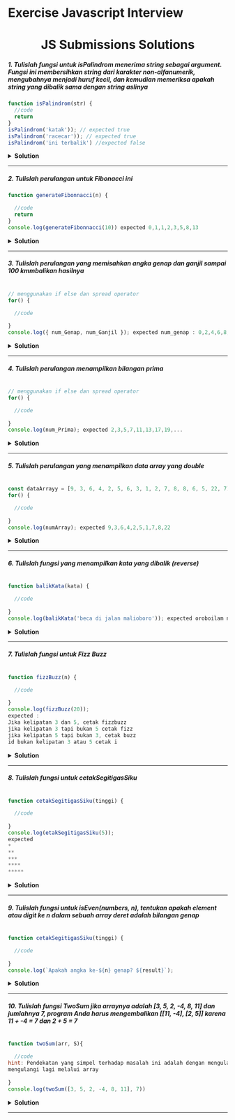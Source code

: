 # Exercise Javascript Interview

<div align="center">
  
  <h1>JS Submissions Solutions</h1>
</div>

##### 1. Tulislah fungsi untuk isPalindrom menerima string sebagai argument. Fungsi ini membersihkan string dari karakter non-alfanumerik, mengubahnya menjadi huruf kecil, dan kemudian memeriksa apakah string yang dibalik sama dengan string aslinya


```javascript
function isPalindrom(str) {
  //code
  return
}
isPalindrom('katak')); // expected true
isPalindrom('racecar')); // expected true
isPalindrom('ini terbalik') //expected false
```

<details><summary><b>Solution</b></summary>

```javascript
function isPalindrom(str) {
  str = str.toLowerCase();
  const alphanumericsChars = 'abcdefghijklmnopqrstupwxyz0123456789';

  let cleanStr = '';
  for (let i = 0; i < str.length; i++) {
    if (alphanumericsChars.includes(str[i])) {
      cleanStr += str[i];
    } else {
      alert('ini bukan palindrom');
    }
  }
  return cleanStr === cleanStr.split('').reverse().join('');
}

console.log(isPalindrom('katak'));

cara lain:
// pakai regex
function isPalindrom(str) {
  // Menghapus karakter non-alfanumerik dan mengonversi ke huruf kecil
  str = str.replace(/[^a-zA-Z0-9]/g, '').toLowerCase();

  // Memeriksa apakah string yang dibalik sama dengan string aslinya
  return str === str.split('').reverse().join('');
}
```

</details>

---

##### 2. Tulislah perulangan untuk Fibonacci ini

```javascript
function generateFibonnacci(n) {

  //code
  return
}
console.log(generateFibonnacci(10)) expected 0,1,1,2,3,5,8,13
```

<details><summary><b>Solution</b></summary>

```javascript
function generateFibonnacci(n) {
  let num_Fibonannacci = [];
  let n1 = 0;
  let n2 = 1;

  for (let i = 0; i <= n; i++) {
    num_Fibonannacci.push(n1);
    let total = n1 + n2;
    n1 = n2;
    n2 = total;
  }

  return num_Fibonannacci;
}
console.log(generateFibonnacci(10))

cara lain:
// pakai spread operator dan perulangan
let num_Fibonannacci = [];
let n1 = 0;
let n2 = 1;

for (let i = 0; i <= 10; i++) {
  if (i === 0 || i === 1) {
    num_Fibonannacci = [...num_Fibonannacci, i];
  } else {
    let total = n1 + n2;
    num_Fibonannacci = [...num_Fibonannacci, total];
    n1 = n2;
    n2 = total;
  }
}
console.log(num_Fibonannacci);
```

</details>

---
##### 3. Tulislah perulangan yang memisahkan angka genap dan ganjil sampai 100 kmmbalikan hasilnya

```javascript

// menggunakan if else dan spread operator
for() {

  //code
  
}
console.log({ num_Genap, num_Ganjil }); expected num_genap : 0,2,4,6,8,.., num_ganjil: 1,3,5,7,9,11,13,..
```

<details><summary><b>Solution</b></summary>

```javascript

// menggunakan if else dan spread operator

 let num_Ganjil = [];
 let num_Genap = [];
 for (let i = 0; i <= 100; i++) {
   if (i % 2 == 0) {
     num_Genap = [...num_Genap, i];
   } else {
     num_Ganjil = [...num_Ganjil, i];
   }
 }
console.log({ num_Genap, num_Ganjil })

cara lain:
// menggunakan ternary dan method push
let num_Ganjil = [];
let num_Genap = [];
for (let i = 0; i <= 100; i++) {
  i % 2 == 0 ? num_Genap.push(i) : num_Ganjil.push(i);
}
console.log({ num_Genap, num_Ganjil })
```
</details>

---
##### 4. Tulislah perulangan menampilkan bilangan prima

```javascript

// menggunakan if else dan spread operator
for() {

  //code
  
}
console.log(num_Prima); expected 2,3,5,7,11,13,17,19,...

```

<details><summary><b>Solution</b></summary>

```javascript

// menggunakan if else dan spread operator

let num_Prima = [];
for (let i = 1; i <= 100; i++) {
  let bill = 0;
  for (a = 1; a <= i; a++) {
    if (i % a == 0) {
      bill = bill + 1;
    }
  }

  if (bill == 2) {
    num_Prima = [...num_Prima, i];
  }
}

console.log(num_Prima);
```

</details>

---

##### 5. Tulislah perulangan yang menampilkan data array yang double

```javascript

const dataArrayy = [9, 3, 6, 4, 2, 5, 6, 3, 1, 2, 7, 8, 8, 6, 5, 22, 7];
for() {

  //code
  
}
console.log(numArray); expected 9,3,6,4,2,5,1,7,8,22
```

<details><summary><b>Solution</b></summary>

```javascript

const dataArray = [9, 3, 6, 4, 2, 5, 6, 3, 1, 2, 7, 8, 8, 6, 5, 22, 7];
let num_Array = [];
let num_Count = '';

for (let i = 0; i < dataArray.length; i++) {
  let tampil = false;

  for (let a = 0; a < num_Array.length; a++) {
    if (dataArray[i] == num_Array[a]) {
      tampil = true;
    }
  }

  if (!tampil) {
    num_Array = [...num_Array, dataArray[i]];
    let total_Muncul = 0;
    for (e = 0; e < dataArray.length; e++) {
      if (dataArray[i] == dataArray[e]) {
        total_Muncul = total_Muncul + 1;
      }
    }
    num_Count += `angka ${dataArray[i]} sebanyak ${total_Muncul} \n`;
  }
}
console.log(num_Array);
console.log(num_Array.length);

cara lain dengan sedikit memakai perulangan looping
const dataArrayy = [9, 3, 6, 4, 2, 5, 6, 3, 1, 2, 7, 8, 8, 6, 5, 22, 7];

const numCount = {};
const numArray = [];

for (let i = 0; i < dataArray.length; i++) {
  const num = dataArray[i];

  if (!numCount[num]) {
    numCount[num] = 1;
    numArray.push(num);
  } else {
    numCount[num]++;
  }
}

console.log(numArray);
```

</details>

---

##### 6. Tulislah fungsi yang menampilkan kata yang dibalik (reverse)

```javascript

function balikKata(kata) {

  //code
  
}
console.log(balikKata('beca di jalan malioboro')); expected oroboilam nalaj aceb
```

<details><summary><b>Solution</b></summary>

```javascript

function balikKata(kata) {
  return kata.split('').reverse().join('');
}

console.log(balikKata('beca di jalan malioboro'));


```
</details>

---

##### 7. Tulislah fungsi untuk Fizz Buzz

```javascript

function fizzBuzz(n) {

  //code
  
}
console.log(fizzBuzz(20));
expected :
Jika kelipatan 3 dan 5, cetak fizzbuzz
jika kelipatan 3 tapi bukan 5 cetak fizz
jika kelipatan 5 tapi bukan 3, cetak buzz
id bukan kelipatan 3 atau 5 cetak i
```

<details><summary><b>Solution</b></summary>

```javascript

  for (let i = 1; i <= n; i++) {
    if (i % 3 === 0 && i % 5 === 0) {
      console.log('FizzBuzz');
    } else if (i % 3 === 0) {
      console.log('Fizz');
    } else if (i % 5 === 0) {
      console.log('Buzz');
    } else {
      console.log(i);
    }
  }
}

console.log(fizzBuzz(20));


```
</details>

---

##### 8. Tulislah fungsi untuk cetakSegitigasSiku

```javascript

function cetakSegitigasSiku(tinggi) {

  //code
  
}
console.log(etakSegitigasSiku(5));
expected
*
**
***
****
*****
```

<details><summary><b>Solution</b></summary>

```javascript
jika bintang 1 yg diatas
function cetakSegitigaSiku(tinggi) {
  for (let i = 1; i <= tinggi; i++) {
    let baris = '';
    for (let j = 1; j <= i; j++) {
      baris += '*';
    }
    console.log(baris);
  }
}

console.log(etakSegitigasSiku(5));
expected
*
**
***
****
*****

jika bintang 1 yg dibawah
function cetakSegitigaSikuBintang(tinggi) {
  for (let i = tinggi; i >= 1; i--) {
    let baris = '';
    for (let j = 1; j <= i; j++) {
      baris += '*';
    }
    console.log(baris);
  }
}
expected
*****
****
***
**
*



```
</details>

---
##### 9. Tulislah fungsi untuk isEven(numbers, n), tentukan apakah element atau digit ke n dalam sebuah array deret adalah bilangan genap

```javascript

function cetakSegitigasSiku(tinggi) {

  //code
  
}
console.log(`Apakah angka ke-${n} genap? ${result}`);
```

<details><summary><b>Solution</b></summary>

```javascript
function isEven(numbers, n) {
  return n >= 0 && n < numbers.length && numbers[n] % 2 === 0;
}

// Contoh penggunaan:
const deretAngka = [2, 4, 6, 8, 10];
const n = 2;

const result = isEven(deretAngka, n);
console.log(`Apakah angka ke-${n} genap? ${result}`);



```
</details>

---


##### 10. Tulislah fungsi TwoSum jika arraynya adalah [3, 5, 2, -4, 8, 11] dan jumlahnya 7, program Anda harus mengembalikan [[11, -4], [2, 5]] karena 11 + -4 = 7 dan 2 + 5 = 7

```javascript

function twoSum(arr, S){

  //code
hint: Pendekatan yang simpel terhadap masalah ini adalah dengan mengulang setiap angka dan kemudian
mengulangi lagi melalui array 
  
}
console.log(twoSum([3, 5, 2, -4, 8, 11], 7))
```

<details><summary><b>Solution</b></summary>

```javascript
// fungsi penjumlahan dua kita yang akan dikembalikan
// semua pasangan dalam array yang berjumlah S
function twoSum(arr, S) {

  var sums = [];

// periksa setiap elemen dalam array
  for (var i = 0; i < arr.length; i++) { 

// tentukan apakah kedua elemen ini berjumlah S
    for (var j = i + 1; j < arr.length; j++) {

      // tentukan apakah kedua elemen ini berjumlah S
      if (arr[i] + arr[j] === S) {
        sums.push([arr[i], arr[j]]);
      }

    }

  }

  // mengembalikan semua pasangan bilangan bulat yang berjumlah S
  return sums;

}


console.log(twoSum([3, 5, 2, -4, 8, 11], 7))

```
</details>

---






